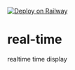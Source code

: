 [![Deploy on Railway](https://railway.app/button.svg)](https://railway.app/new/template?code=o7VRa6&referralCode=OwiiDD)

# real-time

realtime time display
